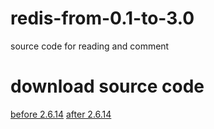 # redis-from-0.1-to-3.0
source code for reading and comment

# download source code 
[before 2.6.14](https://code.google.com/archive/p/redis/downloads?page=1)
[after 2.6.14](http://download.redis.io/releases/)
